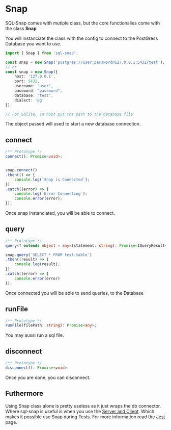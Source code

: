 # Snap

SQL-Snap comes with mutiple class, but the core functionalies come with the class **Snap**

You will instanciate the class with the config to connect to the PostGress Database you want to use.

```ts
import { Snap } from 'sql-snap';

const snap = new Snap('postgres://user:password@127.0.0.1:5432/test');
// or
const snap = new Snap({
    host: '127.0.0.1',
    port: 5432,
    username: "user",
    password: "password",
    database: "test",
    dialect: 'pg'
});

// For Sqlite, in host put the path to the database file

```

The object passed will used to start a new database connection.

## connect

```ts
/** Prototype */
connect(): Promise<void>;


snap.connect()
.then(() => {
    console.log(`Snap is Connected`);
})
.catch((error) => {
    console.log(`Error Connecting`);
    console.error(error);
});
```

Once snap instanciated, you will be able to connect.

## query

```ts
/** Prototype */
query<T extends object = any>(statement: string): Promise<IQueryResult<T>>;

snap.query(`SELECT * FROM test.table`)
.then((result) => {
    console.log(result);
})
.catch((error) => {
    console.error(error)
});

```

Once connected you will be able to send queries, to the Database

## runFile

```ts
/** Prototype */
runFile(filePath: string): Promise<any>;

```

You may aussi run a sql file.

## disconnect

```ts
/** Prototype */
disconnect(): Promise<void>
```

Once you are done, you can disconnect.

## Futhermore

Using Snap class alone is pretty useless as it just wraps the db connector. Where sql-snap is useful is when you use the [Server and Client](Server-Client.md). Which makes it possible use Snap during Tests. For more information read the [Jest](Jest.md) page.
